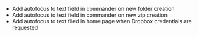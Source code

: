 - Add autofocus to text field in commander on new folder creation
- Add autofocus to text field in commander on new zip creation
- Add autofocus to text filed in home page when Dropbox credentials are requested
